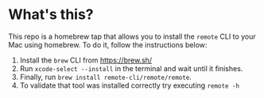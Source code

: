 # What's this?

This repo is a homebrew tap that allows you to install the `remote` CLI
to your Mac using homebrew. To do it, follow the instructions below:

1. Install the `brew` CLI from https://brew.sh/
2. Run ``xcode-select --install`` in the terminal and wait until it finishes.
3. Finally, run ``brew install remote-cli/remote/remote``.
4. To validate that tool was installed correctly try executing ``remote -h``
